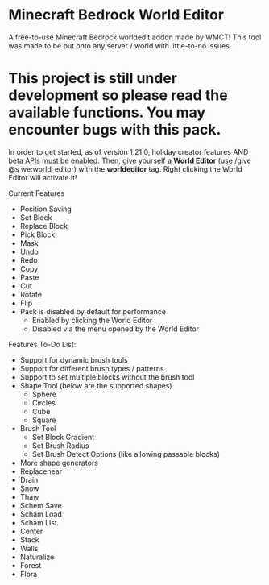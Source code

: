 # Minecraft Bedrock World Editor
A free-to-use Minecraft Bedrock worldedit addon made by WMCT! This tool was made to be put onto any server / world with little-to-no issues. 

# This project is still under development so please read the available functions. You may encounter bugs with this pack.

In order to get started, as of version 1.21.0, holiday creator features AND beta APIs must be enabled. Then, give yourself a **World Editor** (use /give @s we:world_editor) with the **worldeditor** tag. Right clicking the World Editor will activate it!

Current Features
- Position Saving
- Set Block
- Replace Block
- Pick Block
- Mask
- Undo
- Redo
- Copy
- Paste
- Cut
- Rotate
- Flip
- Pack is disabled by default for performance
  - Enabled by clicking the World Editor
  - Disabled via the menu opened by the World Editor

Features To-Do List:
- Support for dynamic brush tools
- Support for different brush types / patterns
- Support to set multiple blocks without the brush tool
- Shape Tool (below are the supported shapes)
  - Sphere
  - Circles
  - Cube
  - Square
- Brush Tool
  - Set Block Gradient
  - Set Brush Radius
  - Set Brush Detect Options (like allowing passable blocks)
- More shape generators
- Replacenear
- Drain
- Snow
- Thaw
- Schem Save
- Scham Load
- Scham List
- Center
- Stack
- Walls
- Naturalize
- Forest
- Flora
